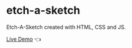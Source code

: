# etch-a-sketch
Etch-A-Sketch created with HTML, CSS and JS.

[Live Demo](https://limitedink.github.io/etch-a-sketch/) :point_left:
